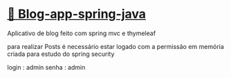 # <a target="new_blank" href="https://blog-application-free.herokuapp.com/posts">🔗 Blog-app-spring-java </a>

Aplicativo de blog feito com spring mvc e thymeleaf 

para realizar Posts é necessário estar logado com a permissão em memória criada para estudo do spring security

login : admin
senha : admin



